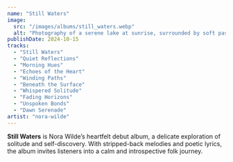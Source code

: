 ```yaml
---
name: "Still Waters"
image:
  src: "/images/albums/still_waters.webp"
  alt: "Photography of a serene lake at sunrise, surrounded by soft pastel hues of blue, pink, and lavender, with a simple acoustic guitar subtly reflected in the water."
publishDate: 2024-10-15
tracks:
  - "Still Waters"
  - "Quiet Reflections"
  - "Morning Hues"
  - "Echoes of the Heart"
  - "Winding Paths"
  - "Beneath the Surface"
  - "Whispered Solitude"
  - "Fading Horizons"
  - "Unspoken Bonds"
  - "Dawn Serenade"
artist: "nora-wilde"
---
```


**Still Waters** is Nora Wilde’s heartfelt debut album, a delicate exploration of solitude and self-discovery. With stripped-back melodies and poetic lyrics, the album invites listeners into a calm and introspective folk journey.
